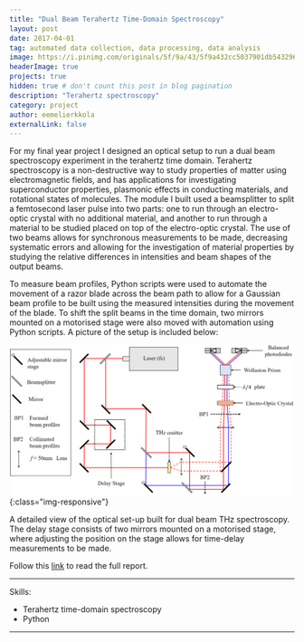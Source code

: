 ```yaml
---
title: "Dual Beam Terahertz Time-Domain Spectroscopy"
layout: post
date: 2017-04-01
tag: automated data collection, data processing, data analysis
image: https://i.pinimg.com/originals/5f/9a/43/5f9a432cc5037901db54329657555f9a.jpg
headerImage: true
projects: true
hidden: true # don't count this post in blog pagination
description: "Terahertz spectroscopy"
category: project
author: eemelierkkola
externalLink: false
---
```



For my final year project I designed an optical setup to run a dual beam spectroscopy experiment in the terahertz time domain. Terahertz spectroscopy is a non-destructive way to study properties of matter using electromagnetic fields, and has applications for investigating superconductor properties, plasmonic effects in conducting materials, and rotational states of molecules. The module I built used a beamsplitter to split a femtosecond laser pulse into two parts: one to run through an electro-optic crystal with no additional material, and another to run through a material to be studied placed on top of the electro-optic crystal. The use of two beams allows for synchronous measurements to be made, decreasing systematic errors and allowing for the investigation of material properties by studying the relative differences in intensities and beam shapes of the output beams.

To measure beam profiles, Python scripts were used to automate the movement of a razor blade across the beam path to allow for a Gaussian beam profile to be built using the measured intensities during the movement of the blade. To shift the split beams in the time domain, two mirrors mounted on a motorised stage were also moved with automation using Python scripts. A picture of the setup is included below:

![setup](/assets/opticalsetup.png){:class="img-responsive"}
<figcaption class="caption">A detailed view of the optical set-up built for dual beam THz spectroscopy. The delay stage consists of two mirrors mounted on a motorised stage, where adjusting the position on the stage allows for time-delay measurements to be made.
</figcaption>


Follow this [link](https://www.dropbox.com/s/qif8pp6cgctbq42/Dual%20Beam%20Terahertz%20Time%20Domain%20Spectroscopy.pdf?dl=0) to read the full report.

---

Skills:

- Terahertz time-domain spectroscopy
- Python

---

